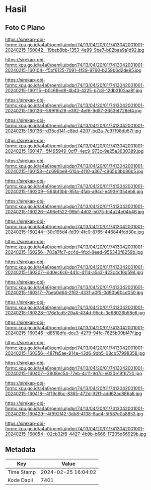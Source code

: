# Hasil

## Foto C Plano

https://sirekap-obj-formc.kpu.go.id/a4a0/pemilu/pdpr/74/13/04/20/01/7413042001001-20240215-160042--19beb8bb-1353-4e99-9be7-b82baa9a1d92.jpg

https://sirekap-obj-formc.kpu.go.id/a4a0/pemilu/pdpr/74/13/04/20/01/7413042001001-20240215-160104--f5bf6125-7091-4f29-9760-b259b6d2de95.jpg

https://sirekap-obj-formc.kpu.go.id/a4a0/pemilu/pdpr/74/13/04/20/01/7413042001001-20240215-160115--b0c68ed8-4b43-4225-b7c8-12db3103aa8f.jpg

https://sirekap-obj-formc.kpu.go.id/a4a0/pemilu/pdpr/74/13/04/20/01/7413042001001-20240215-160126--599f9b29-e392-4ef6-9d57-2653ef728ef4.jpg

https://sirekap-obj-formc.kpu.go.id/a4a0/pemilu/pdpr/74/13/04/20/01/7413042001001-20240215-160136--d35cd141-c8bd-4207-bd2a-7c97f98db57f.jpg

https://sirekap-obj-formc.kpu.go.id/a4a0/pemilu/pdpr/74/13/04/20/01/7413042001001-20240215-160147--5f495949-0cf7-4ec9-973c-9e25a3630389.jpg

https://sirekap-obj-formc.kpu.go.id/a4a0/pemilu/pdpr/74/13/04/20/01/7413042001001-20240215-160158--4c696be9-610a-4110-a367-c965b3bb86b5.jpg

https://sirekap-obj-formc.kpu.go.id/a4a0/pemilu/pdpr/74/13/04/20/01/7413042001001-20240215-160209--564bf3bb-85fa-4fab-a94d-e493e1354eb8.jpg

https://sirekap-obj-formc.kpu.go.id/a4a0/pemilu/pdpr/74/13/04/20/01/7413042001001-20240215-160226--496ef522-99bf-4d02-b075-fc4a24e04b46.jpg

https://sirekap-obj-formc.kpu.go.id/a4a0/pemilu/pdpr/74/13/04/20/01/7413042001001-20240215-160244--30e195d4-fd39-4fc0-8765-446844fdd30e.jpg

https://sirekap-obj-formc.kpu.go.id/a4a0/pemilu/pdpr/74/13/04/20/01/7413042001001-20240215-160256--703a7fc7-cc4d-4fcd-9eed-955340f6259b.jpg

https://sirekap-obj-formc.kpu.go.id/a4a0/pemilu/pdpr/74/13/04/20/01/7413042001001-20240215-160307--dd0ec6c6-441c-411d-a5a3-423c4c16d594.jpg

https://sirekap-obj-formc.kpu.go.id/a4a0/pemilu/pdpr/74/13/04/20/01/7413042001001-20240215-160317--7beb0d64-2f62-433f-a0f5-0d90b60cd050.jpg

https://sirekap-obj-formc.kpu.go.id/a4a0/pemilu/pdpr/74/13/04/20/01/7413042001001-20240215-160328--176e1cd5-29a4-434d-95cb-3e68026b58e6.jpg

https://sirekap-obj-formc.kpu.go.id/a4a0/pemilu/pdpr/74/13/04/20/01/7413042001001-20240215-160346--d8518dfe-dce3-4279-94fc-7625b00bf47f.jpg

https://sirekap-obj-formc.kpu.go.id/a4a0/pemilu/pdpr/74/13/04/20/01/7413042001001-20240215-160356--487fe5ae-914e-43d6-9db5-08cb57998358.jpg

https://sirekap-obj-formc.kpu.go.id/a4a0/pemilu/pdpr/74/13/04/20/01/7413042001001-20240215-160407--3908ec54-77eb-4c11-9d7c-e020e19f6720.jpg

https://sirekap-obj-formc.kpu.go.id/a4a0/pemilu/pdpr/74/13/04/20/01/7413042001001-20240215-160418--4f19c8bc-8365-472d-92f1-add62ac886a8.jpg

https://sirekap-obj-formc.kpu.go.id/a4a0/pemilu/pdpr/74/13/04/20/01/7413042001001-20240215-160429--4f992f42-3db8-4138-8ad4-5f587e0a8853.jpg

https://sirekap-obj-formc.kpu.go.id/a4a0/pemilu/pdpr/74/13/04/20/01/7413042001001-20240215-160054--02cb32f8-4427-4b9b-b666-17205d66929b.jpg


## Metadata

| Key        | Value               |
| ---------- | ------------------- |
| Time Stamp | 2024-02-25 16:04:02 |
| Kode Dapil | 7401                |



